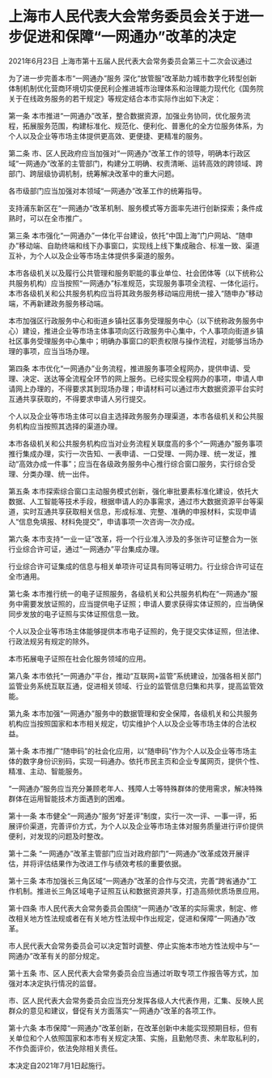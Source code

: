 # 上海市人民代表大会常务委员会关于进一步促进和保障“一网通办”改革的决定

2021年6月23日 上海市第十五届人民代表大会常务委员会第三十二次会议通过

<!-- INFO END -->

为了进一步完善本市“一网通办”服务 深化“放管服”改革助力城市数字化转型创新体制机制优化营商环境切实便民利企推进城市治理体系和治理能力现代化《国务院关于在线政务服务的若干规定》等规定结合本市实际作出如下决定：

第一条 本市推进“一网通办”改革，整合数据资源，加强业务协同，优化服务流程，拓展服务范围，构建标准化、规范化、便利化、普惠化的全方位服务体系，为个人以及企业等市场主体提供更高效、更便捷、更精准的服务。

第二条 市、区人民政府应当加强对“一网通办”改革工作的领导，明确本行政区域“一网通办”改革的主管部门，构建分工明确、权责清晰、运转高效的跨领域、跨部门、跨层级协调机制，统筹解决改革中的重大问题。

各市级部门应当加强对本领域“一网通办”改革工作的统筹指导。

支持浦东新区在“一网通办”改革机制、服务模式等方面率先进行创新探索；条件成熟时，可以在全市推广。

第三条 本市强化“一网通办”一体化平台建设，依托“中国上海”门户网站、“随申办”移动端、自助终端和线下办事窗口，实现线上线下集成融合、标准一致、渠道互补，为个人以及企业等市场主体提供多渠道的服务。

本市各级机关以及履行公共管理和服务职能的事业单位、社会团体等（以下统称公共服务机构）应当按照“一网通办”标准规范，实现服务事项全流程、一体化运行。本市各级机关和公共服务机构应当将其政务服务移动端应用统一接入“随申办”移动端，不再新建政务服务移动端。

本市加强区行政服务中心和街道乡镇社区事务受理服务中心（以下统称政务服务中心）建设，推进企业等市场主体事项向区行政服务中心集中，个人事项向街道乡镇社区事务受理服务中心集中；明确办事窗口的职责权限与操作流程，对能够当场办理的事项，应当当场办理。

第四条 本市优化“一网通办”业务流程，推进服务事项全程网办，提供申请、受理、决定、送达等全流程全环节的网上服务。已经实现全程网办的事项，申请人申请网上办理的，不得要求其到现场办理；申请材料可以通过市大数据资源平台实时互通共享获取的，不得要求申请人另行提交。

个人以及企业等市场主体可以自主选择政务服务办理渠道，本市各级机关和公共服务机构应当按照其选择的渠道办理。

本市各级机关和公共服务机构应当对业务流程关联度高的多个“一网通办”服务事项推行集成办理，实行一次告知、一表申请、一口受理、一网办理、统一发证，推动“高效办成一件事”；应当在各级政务服务中心推行综合窗口服务，实行综合受理、分类办理、统一出件。

第五条 本市探索综合窗口主动服务模式创新，强化审批要素标准化建设，依托大数据、人工智能等技术手段，根据申请人的办事需求，通过市大数据资源平台等渠道，实时互通共享获取相关信息，形成标准、完整、准确的申报材料，实现申请人“信息免填报、材料免提交”，申请事项一次咨询一次办成。

第六条 本市支持“一业一证”改革，将一个行业准入涉及的多张许可证整合为一张行业综合许可证，通过“一网通办”平台集成办理。

行业综合许可证集成的信息与相关单项许可证具有同等证明力。行业综合许可证在全市通用。

第七条 本市推行统一的电子证照服务，各级机关和公共服务机构在“一网通办”服务中需要发放证照的，应当提供电子证照；申请人要求获得实体证照的，应当确保同步发放的电子证照与实体证照信息一致。

个人以及企业等市场主体能够提供本市电子证照的，免于提交实体证照，但法律、行政法规另有规定的除外。

本市拓展电子证照在社会化服务领域的应用。

第八条 本市依托“一网通办”平台，推动“互联网+监管”系统建设，加强各相关部门监管业务系统互联互通，促进相关领域、行业的监管信息归集和共享，提高监管效能。

第九条 本市加强“一网通办”服务中的数据管理和安全保障，各级机关和公共服务机构应当按照国家和本市相关规定，切实维护个人以及企业等市场主体的合法权益。

第十条 本市推广“随申码”的社会化应用，以“随申码”作为个人以及企业等市场主体的数字身份识别码，实现一码通办。依托市民主页和企业专属网页，提供个性、精准、主动、智能服务。

“一网通办”服务应当充分兼顾老年人、残障人士等特殊群体的使用需求，解决特殊群体在运用智能技术方面遇到的困难。

第十一条 本市健全“一网通办”服务“好差评”制度，实行一次一评、一事一评，拓展评价渠道，完善评价方式，为个人以及企业等市场主体对服务质量进行评价提供便利，对发现的问题及时整改。

第十二条 “一网通办”改革主管部门应当对政府部门“一网通办”改革成效开展评估，并将评估结果作为改进工作与绩效考核的重要依据。

第十三条 本市加强长三角区域“一网通办”改革的合作与交流，完善“跨省通办”工作机制。推进长三角区域电子证照互认和数据资源共享，打造高频优质场景应用。

第十四条 市人民代表大会常务委员会围绕“一网通办”改革的实际需求，制定、修改相关地方性法规或者在有关地方性法规中作出规定，促进和保障“一网通办”改革。

市人民代表大会常务委员会可以决定暂时调整、停止实施本市地方性法规中与“一网通办”改革有关的部分规定。

第十五条 市、区人民代表大会常务委员会应当通过听取专项工作报告等方式，加强对本决定执行情况的监督。

市、区人民代表大会常务委员会应当充分发挥各级人大代表作用，汇集、反映人民群众的意见和建议，督促有关方面落实“一网通办”改革的各项工作。

第十六条 本市保障“一网通办”改革创新，在改革创新中未能实现预期目标，但有关单位和个人依照国家和本市有关规定决策、实施，且勤勉尽责、未牟取私利的，不作负面评价，依法免除相关责任。

本决定自2021年7月1日起施行。